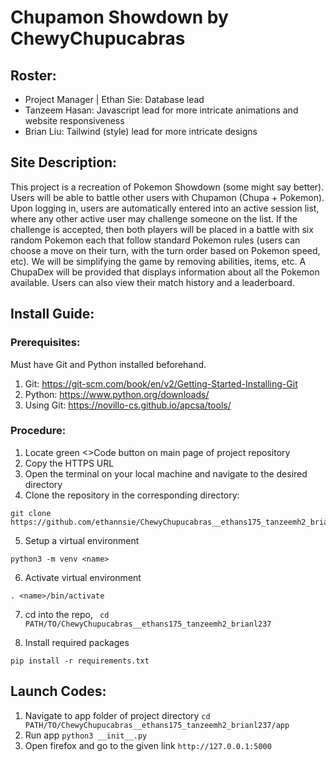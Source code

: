 # Chupamon Showdown by ChewyChupucabras

## Roster:
- Project Manager | Ethan Sie: Database lead
- Tanzeem Hasan: Javascript lead for more intricate animations and website responsiveness 
- Brian Liu: Tailwind (style) lead for more intricate designs

## Site Description:
This project is a recreation of Pokemon Showdown (some might say better). Users will be able to battle other users with Chupamon (Chupa + Pokemon). Upon logging in, users are automatically entered into an active session list, where any other active user may challenge someone on the list. If the challenge is accepted, then both players will be placed in a battle with six random Pokemon each that follow standard Pokemon rules (users can choose a move on their turn, with the turn order based on Pokemon speed, etc). We will be simplifying the game by removing abilities, items, etc. A ChupaDex will be provided that displays information about all the Pokemon available. Users can also view their match history and a leaderboard.

## Install Guide:
### Prerequisites:
Must have Git and Python installed beforehand.
1. Git: https://git-scm.com/book/en/v2/Getting-Started-Installing-Git
2. Python: https://www.python.org/downloads/
3. Using Git: https://novillo-cs.github.io/apcsa/tools/

### Procedure:
1. Locate green <>Code button on main page of project repository
2. Copy the HTTPS URL
3. Open the terminal on your local machine and navigate to the desired directory
4. Clone the repository in the corresponding directory:
```
git clone https://github.com/ethannsie/ChewyChupucabras__ethans175_tanzeemh2_brianl237.git
```
5. Setup a virtual environment
```
python3 -m venv <name>
```
6. Activate virtual environment
```
. <name>/bin/activate
```
7. cd into the repo, ```
cd PATH/TO/ChewyChupucabras__ethans175_tanzeemh2_brianl237```

8. Install required packages
```
pip install -r requirements.txt
```
## Launch Codes:
1. Navigate to app folder of project directory
```cd PATH/TO/ChewyChupucabras__ethans175_tanzeemh2_brianl237/app```
2. Run app
```python3 __init__.py```
3. Open firefox and go to the given link
```http://127.0.0.1:5000```
